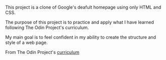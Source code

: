 This project is a clone of Google's deafult homepage using only HTML and CSS.

The purpose of this project is to practice and apply what I have learned following The Odin Project's curriculum.

My main goal is to feel confident in my ability to create the structure and style of a web page.

From The Odin Project's [curriculum](http://www.theodinproject.com/web-development-101/html-css) 
